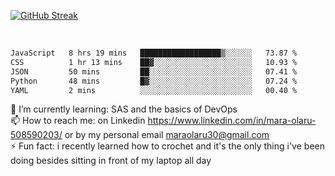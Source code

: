 

[![GitHub Streak](https://streak-stats.demolab.com?user=MaraxD&theme=tokyonight)](https://git.io/streak-stats)
 
 
 <br/>

<!--START_SECTION:waka-->

```txt
JavaScript   8 hrs 19 mins   ██████████████████▒░░░░░░   73.87 %
CSS          1 hr 13 mins    ██▓░░░░░░░░░░░░░░░░░░░░░░   10.93 %
JSON         50 mins         ██░░░░░░░░░░░░░░░░░░░░░░░   07.41 %
Python       48 mins         █▓░░░░░░░░░░░░░░░░░░░░░░░   07.24 %
YAML         2 mins          ░░░░░░░░░░░░░░░░░░░░░░░░░   00.40 %
```

<!--END_SECTION:waka-->
<!--[![willianrod's wakatime stats](https://github-readme-stats.vercel.app/api/wakatime?username=MaraxD)](https://github.com/anuraghazra/github-readme-stats)-->

🌱 I’m currently learning: SAS and the basics of DevOps<br/>
📫 How to reach me: on Linkedin https://www.linkedin.com/in/mara-olaru-508590203/ or by my personal email maraolaru30@gmail.com <br/>
⚡ Fun fact: i recently learned how to crochet and it's the only thing i've been doing besides sitting in front of my laptop all day <br/>
 
